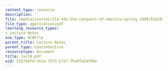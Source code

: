 ```yaml
---
content_type: resource
description: ''
file: /media/courses/21a-441-the-conquest-of-america-spring-2004/51b194fdcb1a75f367e77ba9fa24fd8e_lec10.pdf
file_type: application/pdf
learning_resource_types:
- Lecture Notes
ocw_type: OCWFile
parent_title: Lecture Notes
parent_type: CourseSection
resourcetype: Document
title: lec10.pdf
uid: 51b194fd-cb1a-75f3-67e7-7ba9fa24fd8e
---
```

